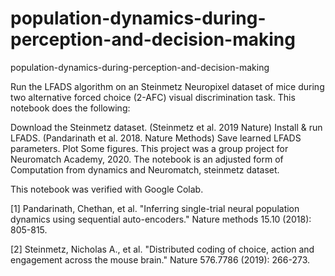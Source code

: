 # population-dynamics-during-perception-and-decision-making
population-dynamics-during-perception-and-decision-making


Run the LFADS algorithm on an Steinmetz Neuropixel dataset of mice during two alternative forced choice (2-AFC) visual discrimination task.
This notebook does the following:

Download the Steinmetz dataset. (Steinmetz et al. 2019 Nature)
Install & run LFADS. (Pandarinath et al. 2018. Nature Methods)
Save learned LFADS parameters.
Plot Some figures.
This project was a group project for Neuromatch Academy, 2020. The notebook is an adjusted form of Computation from dynamics and Neuromatch, steinmetz dataset.

This notebook was verified with Google Colab.

[1] Pandarinath, Chethan, et al. "Inferring single-trial neural population dynamics using sequential auto-encoders." Nature methods 15.10 (2018): 805-815.

[2] Steinmetz, Nicholas A., et al. "Distributed coding of choice, action and engagement across the mouse brain." Nature 576.7786 (2019): 266-273.

